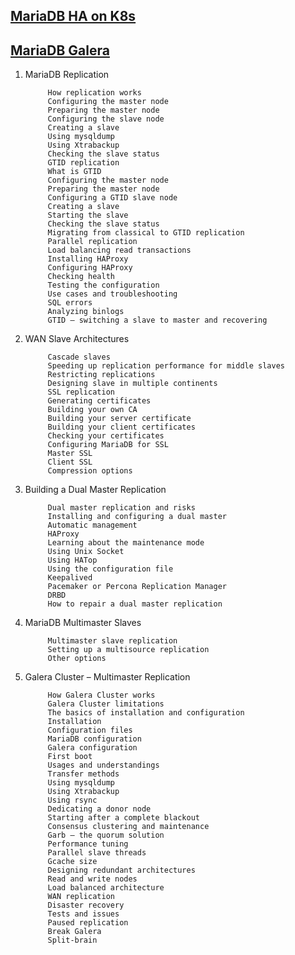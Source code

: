

## [ MariaDB HA on K8s](https://portworx.com/run-ha-mariadb-google-kubernetes-engine/)
## [MariaDB Galera](https://www.digitalocean.com/community/tutorials/how-to-configure-a-galera-cluster-with-mariadb-on-centos-7-servers)

                 
1. MariaDB Replication
                 
            How replication works
            Configuring the master node
            Preparing the master node
            Configuring the slave node
            Creating a slave
            Using mysqldump
            Using Xtrabackup
            Checking the slave status
            GTID replication
            What is GTID
            Configuring the master node
            Preparing the master node
            Configuring a GTID slave node
            Creating a slave
            Starting the slave
            Checking the slave status
            Migrating from classical to GTID replication
            Parallel replication
            Load balancing read transactions
            Installing HAProxy
            Configuring HAProxy
            Checking health
            Testing the configuration
            Use cases and troubleshooting
            SQL errors
            Analyzing binlogs
            GTID – switching a slave to master and recovering
                 
2. WAN Slave Architectures

            Cascade slaves
            Speeding up replication performance for middle slaves
            Restricting replications
            Designing slave in multiple continents
            SSL replication
            Generating certificates
            Building your own CA
            Building your server certificate
            Building your client certificates
            Checking your certificates
            Configuring MariaDB for SSL
            Master SSL
            Client SSL
            Compression options
                 
3. Building a Dual Master Replication
                 
            Dual master replication and risks
            Installing and configuring a dual master
            Automatic management
            HAProxy
            Learning about the maintenance mode
            Using Unix Socket
            Using HATop
            Using the configuration file
            Keepalived
            Pacemaker or Percona Replication Manager
            DRBD
            How to repair a dual master replication
                            
                
4. MariaDB Multimaster Slaves
                 
            Multimaster slave replication
            Setting up a multisource replication
            Other options
                            
                 
5. Galera Cluster – Multimaster Replication
                 
            How Galera Cluster works
            Galera Cluster limitations
            The basics of installation and configuration
            Installation
            Configuration files
            MariaDB configuration
            Galera configuration
            First boot
            Usages and understandings
            Transfer methods
            Using mysqldump
            Using Xtrabackup
            Using rsync
            Dedicating a donor node
            Starting after a complete blackout
            Consensus clustering and maintenance
            Garb – the quorum solution
            Performance tuning
            Parallel slave threads
            Gcache size
            Designing redundant architectures
            Read and write nodes
            Load balanced architecture
            WAN replication
            Disaster recovery
            Tests and issues
            Paused replication
            Break Galera
            Split-brain
                   

